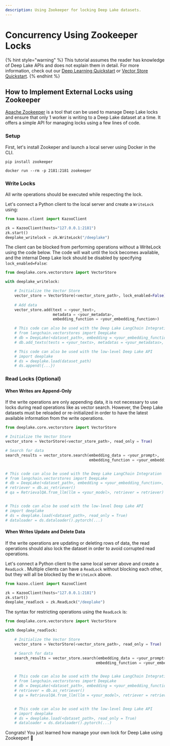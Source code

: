 ```yaml
---
description: Using Zookeeper for locking Deep Lake datasets.
---
```


# Concurrency Using Zookeeper Locks

{% hint style="warning" %}
This tutorial assumes the reader has knowledge of Deep Lake APIs and does not explain them in detail. For more information, check out our [Deep Learning Quickstart](../../../examples/dl/quickstart.md) or [Vector Store Quickstart](../../../examples/rag/quickstart.md).
{% endhint %}

## How to Implement External Locks using Zookeeper&#x20;

[Apache Zookeeper](https://zookeeper.apache.org/) is a tool that can be used to manage Deep Lake locks and ensure that only 1 worker is writing to a Deep Lake dataset at a time. It offers a simple API for managing locks using a few lines of code.

### Setup

First, let's install Zookeper and launch a local server using Docker in the CLI.

```
pip install zookeeper

docker run --rm -p 2181:2181 zookeeper
```

### Write Locks

All write operations should be executed while respecting the lock.

Let's connect a Python client to the local server and create a `WriteLock` using:

```python
from kazoo.client import KazooClient

zk = KazooClient(hosts="127.0.0.1:2181")
zk.start()
deeplake_writelock = zk.WriteLock("/deeplake")
```

The client can be blocked from performing operations without a WriteLock using the code below. The code will wait until the lock becomes available, and the internal Deep Lake lock should be disabled by specifying `lock_enabled=False`:

```python
from deeplake.core.vectorstore import VectorStore

with deeplake_writelock:

    # Initialize the Vector Store
    vector_store = VectorStore(<vector_store_path>, lock_enabled=False)
    
    # Add data
    vector_store.add(text = <your_text>, 
                     metadata = <your_metadata>, 
                     embedding_function = <your_embedding_function>)

    # This code can also be used with the Deep Lake LangChain Integration
    # from langchain.vectorstores import DeepLake
    # db = DeepLake(<dataset_path>, embedding = <your_embedding_function>)
    # db.add_texts(tests = <your_texts>, metadatas = <your_metadatas>, ...)

    # This code can also be used with the low-level Deep Lake API
    # import deeplake
    # ds = deeplake.load(dataset_path)
    # ds.append({...})
```

### Read Locks (Optional)

#### When Writes are Append-Only

If the write operations are only appending data, it is not necessary to use locks during read operations like as vector search. However, the Deep Lake datasets must be reloaded or re-initialized in order to have the latest available information from the write operations.&#x20;

```python
from deeplake.core.vectorstore import VectorStore

# Initialize the Vector Store 
vector_store = VectorStore(<vector_store_path>, read_only = True)

# Search for data
search_results = vector_store.search(embedding_data = <your_prompt>, 
                                     embedding_function = <your_embedding_function>)


# This code can also be used with the Deep Lake LangChain Integration
# from langchain.vectorstores import DeepLake
# db = DeepLake(<dataset_path>, embedding = <your_embedding_function>, read_only = True)
# retriever = db.as_retriever()
# qa = RetrievalQA.from_llm(llm = <your_model>, retriever = retriever)


# This code can also be used with the low-level Deep Lake API
# import deeplake
# ds = deeplake.load(<dataset_path>, read_only = True)
# dataloader = ds.dataloader().pytorch(...)
```

#### When Writes Update and Delete Data

If the write operations are updating or deleting rows of data, the read operations should also lock the dataset in order to avoid corrupted read operations.&#x20;

Let's connect a Python client to the same local server above and create a `ReadLock` . Multiple clients can have a `ReadLock` without blocking each other, but they will all be blocked by the `WriteLock` above.

```python
from kazoo.client import KazooClient

zk = KazooClient(hosts="127.0.0.1:2181")
zk.start()
deeplake_readlock = zk.ReadLock("/deeplake")
```

The syntax for restricting operations using the `ReadLock` is:

```python
from deeplake.core.vectorstore import VectorStore

with deeplake_readlock:

    # Initialize the Vector Store 
    vector_store = VectorStore(<vector_store_path>, read_only = True)

    # Search for data
    search_results = vector_store.search(embedding_data = <your_prompt>, 
                                        embedding_function = <your_embedding_function>)


    # This code can also be used with the Deep Lake LangChain Integration
    # from langchain.vectorstores import DeepLake
    # db = DeepLake(<dataset_path>, embedding = <your_embedding_function>, read_only = True)
    # retriever = db.as_retriever()
    # qa = RetrievalQA.from_llm(llm = <your_model>, retriever = retriever)


    # This code can also be used with the low-level Deep Lake API
    # import deeplake
    # ds = deeplake.load(<dataset_path>, read_only = True)
    # dataloader = ds.dataloader().pytorch(...)
```



Congrats! You just learned how manage your own lock for Deep Lake using Zookeeper! 🎉
